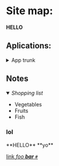 # Site map:

**HELLO**

## Aplications:
<details><summary>App trunk</summary>
  
**bla bla bla**  
</details>

## Notes

<details open><summary><em>Shopping list</em></summary>
  
* Vegetables
* Fruits
* Fish
</details>

### lol

<div class="i"> **HELLO** <span>**yo**</span></div>

[link *foo **bar** `#`*](/uri)
